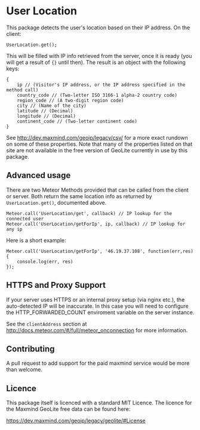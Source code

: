 # User Location

This package detects the user's location based on their IP address. On the client:

    UserLocation.get();

This will be filled with IP info retrieved from the server, once it is ready (you will get a result of `{}` until then). The result is an object with the following keys:

```
{
    ip // (Visitor's IP address, or the IP address specified in the method call)
    country_code // (Two-letter ISO 3166-1 alpha-2 country code)
    region_code // (A two-digit region code)
    city // (Name of the city)
    latitude // (Decimal)
    longitude // (Decimal)
    continent_code // (Two-letter continent code)
}
```

See http://dev.maxmind.com/geoip/legacy/csv/ for a more exact rundown on some of these properties. Note that many of the properties listed on that site are not available in the free version of GeoLite currently in use by this package.


## Advanced usage

There are two Meteor Methods provided that can be called from the client or server. Both return the same location info as returned by `UserLocation.get()`, documented above.

```
Meteor.call('UserLocation/get', callback) // IP lookup for the connected user
Meteor.call('UserLocation/getForIp', ip, callback) // IP lookup for any ip
```

Here is a short example:

```
Meteor.call('UserLocation/getForIp', '46.19.37.108', function(err,res){
    console.log(err, res)
});
```


## HTTPS and Proxy Support

If your server uses HTTPS or an internal proxy setup (via nginx etc.), the auto-detected IP will be inaccurate. In this case you will need to configure the HTTP_FORWARDED_COUNT enviroment variable on the server instance.

See the `clientAddress` section at http://docs.meteor.com/#/full/meteor_onconnection for more information.


## Contributing

A pull request to add support for the paid maxmind service would be more than welcome.


## Licence

This package itself is licenced with a standard MIT Licence. The licence for the Maxmind GeoLite free data can be found here:

https://dev.maxmind.com/geoip/legacy/geolite/#License

